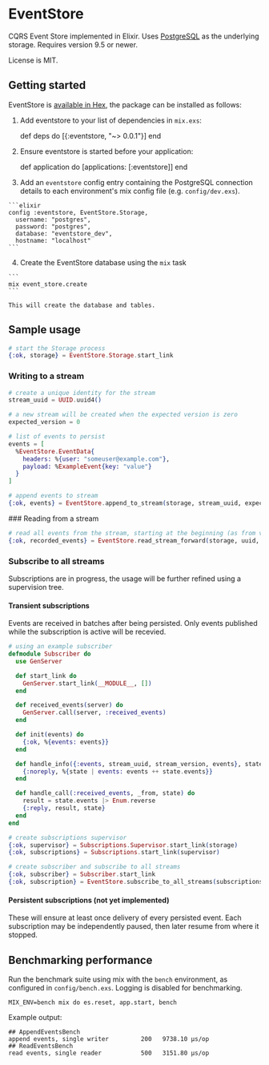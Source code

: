 # EventStore

CQRS Event Store implemented in Elixir. Uses [PostgreSQL](http://www.postgresql.org/) as the underlying storage. Requires version 9.5 or newer. 

License is MIT.

## Getting started

EventStore is [available in Hex](https://hex.pm/packages/eventstore), the package can be installed as follows:

  1. Add eventstore to your list of dependencies in `mix.exs`:

        def deps do
          [{:eventstore, "~> 0.0.1"}]
        end

  2. Ensure eventstore is started before your application:

        def application do
          [applications: [:eventstore]]
        end

  3. Add an `eventstore` config entry containing the PostgreSQL connection details to each environment's mix config file (e.g. `config/dev.exs`).

    ```elixir
    config :eventstore, EventStore.Storage,
      username: "postgres",
      password: "postgres",
      database: "eventstore_dev",
      hostname: "localhost"
    ```

  4. Create the EventStore database using the `mix` task

    ```
    mix event_store.create
    ```

    This will create the database and tables.

## Sample usage

```elixir
# start the Storage process
{:ok, storage} = EventStore.Storage.start_link
```

### Writing to a stream

```elixir
# create a unique identity for the stream
stream_uuid = UUID.uuid4()

# a new stream will be created when the expected version is zero
expected_version = 0

# list of events to persist
events = [
  %EventStore.EventData{
  	headers: %{user: "someuser@example.com"},
    payload: %ExampleEvent{key: "value"}
  }
]

# append events to stream
{:ok, events} = EventStore.append_to_stream(storage, stream_uuid, expected_version, events)
```

### Reading from a stream

```elixir
# read all events from the stream, starting at the beginning (as from version is 0)
{:ok, recorded_events} = EventStore.read_stream_forward(storage, uuid, 0)
```

### Subscribe to all streams

Subscriptions are in progress, the usage will be further refined using a supervision tree.

#### Transient subscriptions

Events are received in batches after being persisted. Only events published while the subscription is active will be recevied.

```elixir
# using an example subscriber
defmodule Subscriber do
  use GenServer

  def start_link do
    GenServer.start_link(__MODULE__, [])
  end

  def received_events(server) do
    GenServer.call(server, :received_events)
  end

  def init(events) do
    {:ok, %{events: events}}
  end

  def handle_info({:events, stream_uuid, stream_version, events}, state) do
    {:noreply, %{state | events: events ++ state.events}}
  end

  def handle_call(:received_events, _from, state) do
    result = state.events |> Enum.reverse
    {:reply, result, state}
  end
end
```

```elixir
# create subscriptions supervisor
{:ok, supervisor} = Subscriptions.Supervisor.start_link(storage)
{:ok, subscriptions} = Subscriptions.start_link(supervisor)
```

```elixir
# create subscriber and subscribe to all streams
{:ok, subscriber} = Subscriber.start_link
{:ok, subscription} = EventStore.subscribe_to_all_streams(subscriptions, "example_subscription", subscriber)
```

#### Persistent subscriptions (not yet implemented)

These will ensure at least once delivery of every persisted event. Each subscription may be independently paused, then later resume from where it stopped.

## Benchmarking performance

Run the benchmark suite using mix with the `bench` environment, as configured in `config/bench.exs`. Logging is disabled for benchmarking. 

```
MIX_ENV=bench mix do es.reset, app.start, bench
```

Example output:

```
## AppendEventsBench
append events, single writer         200   9738.10 µs/op
## ReadEventsBench
read events, single reader           500   3151.80 µs/op
```